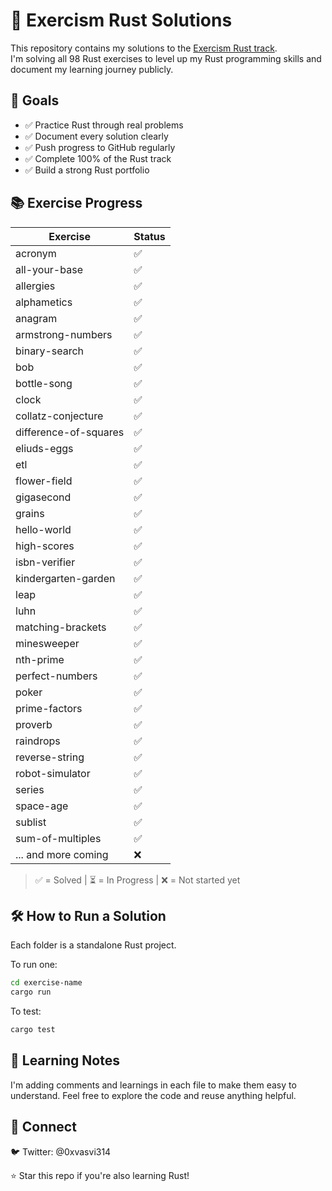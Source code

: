 # 🦀 Exercism Rust Solutions

This repository contains my solutions to the [Exercism Rust track](https://exercism.org/tracks/rust).  
I'm solving all 98 Rust exercises to level up my Rust programming skills and document my learning journey publicly.

## 🚀 Goals

- ✅ Practice Rust through real problems
- ✅ Document every solution clearly
- ✅ Push progress to GitHub regularly
- ✅ Complete 100% of the Rust track
- ✅ Build a strong Rust portfolio

## 📚 Exercise Progress

| Exercise              | Status |
| --------------------- | ------ |
| acronym               | ✅     |
| all-your-base         | ✅     |
| allergies             | ✅     |
| alphametics           | ✅     |
| anagram               | ✅     |
| armstrong-numbers     | ✅     |
| binary-search         | ✅     |
| bob                   | ✅     |
| bottle-song           | ✅     |
| clock                 | ✅     |
| collatz-conjecture    | ✅     |
| difference-of-squares | ✅     |
| eliuds-eggs           | ✅     |
| etl                   | ✅     |
| flower-field          | ✅     |
| gigasecond            | ✅     |
| grains                | ✅     |
| hello-world           | ✅     |
| high-scores           | ✅     |
| isbn-verifier         | ✅     |
| kindergarten-garden   | ✅     |
| leap                  | ✅     |
| luhn                  | ✅     |
| matching-brackets     | ✅     |
| minesweeper           | ✅     |
| nth-prime             | ✅     |
| perfect-numbers       | ✅     |
| poker                 | ✅     |
| prime-factors         | ✅     |
| proverb               | ✅     |
| raindrops             | ✅     |
| reverse-string        | ✅     |
| robot-simulator       | ✅     |
| series                | ✅     |
| space-age             | ✅     |
| sublist               | ✅     |
| sum-of-multiples      | ✅     |
| ... and more coming   | ❌     |

> ✅ = Solved | ⏳ = In Progress | ❌ = Not started yet

## 🛠️ How to Run a Solution

Each folder is a standalone Rust project.

To run one:

```bash
cd exercise-name
cargo run
```

To test:

```bash
cargo test
```

## 🧠 Learning Notes

I'm adding comments and learnings in each file to make them easy to understand.
Feel free to explore the code and reuse anything helpful.

## 👋 Connect

🐦 Twitter: @0xvasvi314

⭐️ Star this repo if you're also learning Rust!
